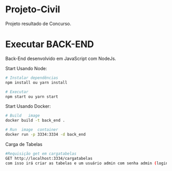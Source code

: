 # Projeto-Civil
Projeto resultado de Concurso.

# Executar BACK-END
Back-End desenvolvido em JavaScript com NodeJs.

Start Usando Node:

```bash
# Instalar dependências
npm install ou yarn install

# Executar
npm start ou yarn start
```

Start Usando Docker:

```bash
# Build   image
docker build -t back_end . 

# Run  image  container
docker run -p 3334:3334 -d back_end 
```
Carga de Tabelas
```bash
#Requisição get em cargatabelas
GET http://localhost:3334/cargatabelas
com isso irá criar as tabelas e um usuário admin com senha admin (login:admin, senha:admin)
``` 
